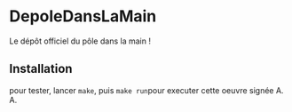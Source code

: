 # DepoleDansLaMain

Le dépôt officiel du pôle dans la main !

## Installation

pour tester, lancer `make`, puis `make run`pour executer cette oeuvre signée A. A.

